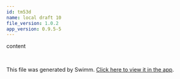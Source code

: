 ```yaml
---
id: tm53d
name: local draft 10
file_version: 1.0.2
app_version: 0.9.5-5
---
```


content




<br/>

This file was generated by Swimm. [Click here to view it in the app](http://localhost:5003/repos/Z2l0aHViJTNBJTNBYXplcm90aGNvcmUtd290bGslM0ElM0FtYW96U3dpbW0=/docs/tm53d).
